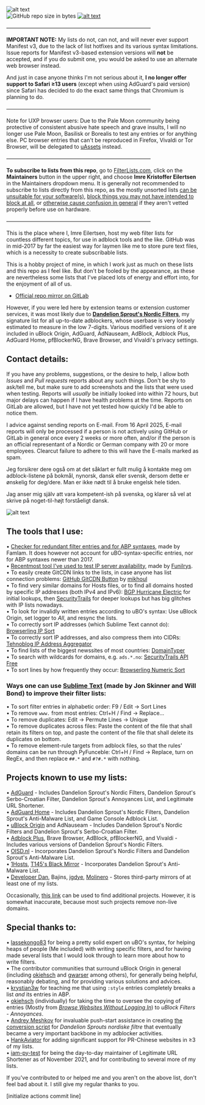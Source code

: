 ![alt text](https://raw.githubusercontent.com/DandelionSprout/adfilt/master/Images/Adfilt%20logo%203.webp)<br>
![GitHub repo size in bytes](https://img.shields.io/github/repo-size/dandelionsprout/adfilt.svg)
[![alt text](https://raw.githubusercontent.com/DandelionSprout/adfilt/master/Images/RSS-knapp.png)](https://github.com/DandelionSprout/adfilt/commits/master.atom)

———————————————————————————

**IMPORTANT NOTE:** My lists do not, can not, and will never ever support Manifest v3, due to the lack of list hotfixes and its various syntax limitations. Issue reports for Manifest v3-based extension versions will **not** be accepted, and if you do submit one, you would be asked to use an alternate web browser instead.

And just in case anyone thinks I'm not serious about it, **I no longer offer support to Safari ≥13 users** (except when using AdGuard's paid version) since Safari has decided to do the exact same things that Chromium is planning to do.

———————————————————————————

Note for UXP browser users: Due to the Pale Moon community being protective of consistent abusive hate speech and grave insults, I will no longer use Pale Moon, Basilisk or Borealis to test any entries or for anything else. PC browser entries that can't be reproduced in Firefox, Vivaldi or Tor Browser, will be delegated to [uAssets](https://github.com/uBlockOrigin/uAssets/blob/master/filters/legacy.txt) instead.

———————————————————————————

**To subscribe to lists from this repo**, go to [FilterLists.com](https://filterlists.com/), click on the **Maintainers** button in the upper right, and choose **Imre Kristoffer Eilertsen** in the Maintainers dropdown menu. It is generally not recommended to subscribe to lists directly from this repo, as the mostly unsorted lists [can be unsuitable for your software(s)](https://raw.githubusercontent.com/DandelionSprout/adfilt/master/Pok%C3%A9monNoGOZone.txt), [block things you may not have intended to block at all](https://raw.githubusercontent.com/DandelionSprout/adfilt/master/Sensitive%20lists/Twitter%20De-Politificator.txt), or [otherwise cause confusion in general](https://raw.githubusercontent.com/DandelionSprout/adfilt/master/Sensitive%20lists/EkstraBladetEroticContentRemover.txt) if they aren't vetted properly before use on hardware.

———————————————————————————

This is the place where I, Imre Eilertsen, host my web filter lists for countless different topics, for use in adblock tools and the like. GitHub was in mid-2017 by far the easiest way for laymen like me to store pure text files, which is a necessity to create subscribable lists.

This is a hobby project of mine, in which I work just as much on these lists and this repo as I feel like. But don't be fooled by the appearance, as these are nevertheless some lists that I've placed lots of energy and effort into, for the enjoyment of all of us.

* [Official repo mirror on GitLab](https://gitlab.com/DandelionSprout/adfilt)

However, if you were led here by extension teams or extension customer services, it was most likely due to **[Dandelion Sprout's Nordic Filters](https://github.com/DandelionSprout/adfilt/blob/master/NorwegianList.txt)**, my signature list for all up-to-date adblockers, whose userbase is very loosely estimated to measure in the low 7-digits. Various modified versions of it are included in uBlock Origin, AdGuard, AdNauseam, AdBlock, Adblock Plus, AdGuard Home, pfBlockerNG, Brave Browser, and Vivaldi's privacy settings.

## Contact details:

If you have any problems, suggestions, or the desire to help, I allow both _Issues_ and _Pull requests_ reports about any such things. Don't be shy to ask/tell me, but make sure to add screenshots and the lists that were used when testing. Reports will *usually* be initially looked into within 72 hours, but major delays can happen if I have health problems at the time. Reports on GitLab are allowed, but I have not yet tested how quickly I'd be able to notice them.

I advice against sending reports on E-mail. From 16 April 2025, E-mail reports will only be processed if a person is not actively using GitHub or GitLab in general once every 2 weeks or more often, and/or if the person is an official representant of a Nordic or German company with 20 or more employees. Clearcut failure to adhere to this will have the E-mails marked as spam.

Jeg forsikrer dere også om at det såklart er fullt mulig å kontakte meg om adblock-listene på bokmål, nynorsk, dansk eller svensk, dersom dette er ønskelig for deg/dere. Man er ikke nødt til å bruke engelsk hele tiden.

Jag anser mig själv att vara kompetent-ish på svenska, og klarer så vel at skrive på noget-til-højt forståeligt dansk.

![alt text](https://raw.githubusercontent.com/DandelionSprout/adfilt/master/Images/Spr%C3%A5kflagg%204.webp)

## The tools that I use:

• [Checker for redundant filter entries and for ABP syntaxes](https://abpvn.com/ruleChecker/redundantRuleChecker.html), made by Famlam. It does however not account for uBO-syntax-specific entries, nor for ABP syntaxes newer than 2017. <br>
• [Recentmost tool I've used to test IP server availability](https://github.com/funilrys/PyFunceble), made by [Funilrys](https://github.com/funilrys). <br>
• To easily create GitCDN links to the lists, in case anyone has list connection problems: [GitHub GitCDN Button](https://greasyfork.org/scripts/373361-github-gitcdn-button) by [mikhoul](https://greasyfork.org/users/3930-mikhoul) <br>
• To find very similar domains for Hosts files, or to find all domains hosted by specific IP addresses (both IPv4 and IPv6): [BGP Hurricane Electric](https://bgp.he.net) for initial lookups, then [SecurityTrails](https://securitytrails.com/) for deeper lookups but has big glitches with IP lists nowadays.<br>
• To look for invalidly written entries according to uBO's syntax: Use uBlock Origin, set logger to *All*, and resync the lists. <br>
• To correctly sort IP addresses (which Sublime Text cannot do): [Browserling IP Sort](https://www.browserling.com/tools/ip-sort)<br>
• To correctly sort IP addresses, and also compress them into CIDRs: [Tehnoblog IP Address Aggregator](https://tehnoblog.org/ip-tools/ip-address-aggregator/)<br>
• To find lists of the biggest newssites of most countries: [DomainTyper](https://domaintyper.com/top-websites/most-popular-websites-with-no-domain)<br>
• To search with wildcards for domains, e.g. `ads.*.no`: [SecurityTrails API Free](https://docs.securitytrails.com/reference#domain-search)<br>
• To sort lines by how frequently they occur: [Browserling Numeric Sort](https://www.browserling.com/tools/numeric-sort)

### Ways one can use [Sublime Text](https://www.sublimetext.com/) (made by Jon Skinner and Will Bond) to improve their filter lists:

• To sort filter entries in alphabetic order: F9 / Edit → Sort Lines <br>
• To remove `www.` from most entries: Ctrl+H / Find → Replace… <br>
• To remove duplicates: Edit → Permute Lines → Unique <br>
• To remove duplicates across files: Paste the content of the file that shall retain its filters on top, and paste the content of the file that shall delete its duplicates on bottom. <br>
• To remove element-rule targets from adblock files, so that the rules' domains can be run through PyFunceble: Ctrl+H / Find → Replace, turn on RegEx, and then replace `##.*` and `#?#.*` with nothing.

## Projects known to use my lists:

• [AdGuard](https://adguard.com/welcome.html) - Includes Dandelion Sprout's Nordic Filters, Dandelion Sprout's Serbo-Croatian Filter, Dandelion Sprout's Annoyances List, and Legitimate URL Shortener.<br>
• [AdGuard Home](https://github.com/AdguardTeam/AdGuardHome) - Includes Dandelion Sprout's Nordic Filters, Dandelion Sprout's Anti-Malware List, and Game Console Adblock List.<br>
• [uBlock Origin](https://github.com/gorhill/uBlock) and AdNauseam - Includes Dandelion Sprout's Nordic Filters and Dandelion Sprout's Serbo-Croatian Filter.<br>
• [Adblock Plus](https://adblockplus.org/), Brave Browser, AdBlock, pfBlockerNG, and Vivaldi - Includes various versions of Dandelion Sprout's Nordic Filters.<br>
• [OISD.nl](https://oisd.nl/) - Incorporates Dandelion Sprout's Nordic Filters and Dandelion Sprout's Anti-Malware List.<br>
• [1Hosts](https://github.com/badmojr/1Hosts), [T145's Black Mirror](https://github.com/T145/black-mirror) - Incorporates Dandelion Sprout's Anti-Malware List.<br>
• [Developer Dan](https://blocklist-tools.developerdan.com/blocklists), Bajins, [jgdye](https://git.ovalwonder.com/jgdye/samwiseetc/src/branch/master/pihole), [Molinero](https://hmirror.molinero.dev/) - Stores third-party mirrors of at least one of my lists.

Occasionally, [this link](https://www.google.no/search?q=%22if-a-large-hosts-file-contains-this-entry-then-it%22&filter=0) can be used to find additional projects. However, it is somewhat inaccurate, because most such projects remove non-live domains.

## Special thanks to:

• [lassekongo83](https://github.com/lassekongo83) for being a pretty solid expert on uBO's syntax, for helping heaps of people (Me included) with writing specific filters, and for having made several lists that I would look through to learn more about how to write filters. <br>
• The contributor communities that surround uBlock Origin in general (including [okiehsch](https://github.com/okiehsch) and [gwarser](https://github.com/gwarser) among others), for generally being helpful, reasonably debating, and for providing various solutions and advices. <br>
• [krystian3w](https://github.com/krystian3w) for teaching me that using `:style` entries completely breaks a list *and* its entries in ABP. <br>
• [okiehsch](https://github.com/okiehsch) (individually) for taking the time to oversee the copying of entries (Mostly from *[Browse Websites Without Logging In](https://raw.githubusercontent.com/DandelionSprout/adfilt/master/BrowseWebsitesWithoutLoggingIn.txt)*) to *uBlock Filters - Annoyances*.<br>
• [Andrey Meshkov](https://github.com/ameshkov) for invaluable push-start assistance in creating [the conversion script](https://raw.githubusercontent.com/DandelionSprout/adfilt/master/NorwegianExperimentalList%20alternate%20versions/XYZPrepareFilters.py) for *Dandelion Sprouts nordiske filtre* that eventually became a very important backbone in my adblocker activities. <br>
• [HankAviator](https://github.com/HankAviator) for adding significant support for PR-Chinese websites in ≥3 of my lists. <br>
• [iam-py-test](https://github.com/iam-py-test) for being the day-to-day maintainer of Legitimate URL Shortener as of November 2021, and for contributing to several more of my lists.

If you've contributed to or helped me and you aren't on the above list, don't feel bad about it. I still give my regular thanks to you.

[initialize actions commit line]
